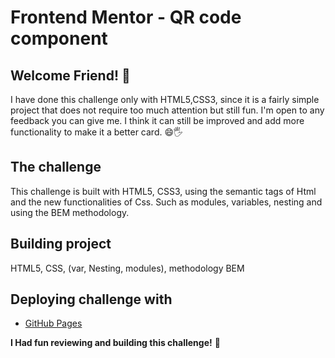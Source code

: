 # Frontend Mentor - QR code component


## Welcome Friend! 👋 

I have done this challenge only with HTML5,CSS3, since it is a fairly simple project that does not require too much attention but still fun. I'm open to any feedback you can give me. I think it can still be improved and add more functionality to make it a better card. 😄🖐️

## The challenge

This challenge is built with HTML5, CSS3, using the semantic tags of Html and the new functionalities of Css. Such as modules, variables, nesting and using the BEM methodology.

## Building project 
HTML5, CSS, (var, Nesting, modules), methodology BEM

## Deploying challenge with
- [GitHub Pages](https://frederick905.github.io/Challenge-Card-Component-QR-FronEnd/)

**I Had fun reviewing and building this challenge!** 🚀
